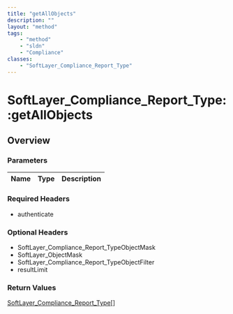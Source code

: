 ```yaml
---
title: "getAllObjects"
description: ""
layout: "method"
tags:
    - "method"
    - "sldn"
    - "Compliance"
classes:
    - "SoftLayer_Compliance_Report_Type"
---
```

# SoftLayer_Compliance_Report_Type::getAllObjects
## Overview 


### Parameters 
|Name | Type | Description |
| --- | --- | --- |


### Required Headers
* authenticate

### Optional Headers
* SoftLayer_Compliance_Report_TypeObjectMask
* SoftLayer_ObjectMask
* SoftLayer_Compliance_Report_TypeObjectFilter
* resultLimit

### Return Values
<a href='/reference/datatypes/SoftLayer_Compliance_Report_Type'>SoftLayer_Compliance_Report_Type[] </a>

